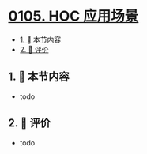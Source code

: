 # [0105. HOC 应用场景](https://github.com/tnotesjs/TNotes.react/tree/main/notes/0105.%20HOC%20%E5%BA%94%E7%94%A8%E5%9C%BA%E6%99%AF)

<!-- region:toc -->

- [1. 🎯 本节内容](#1--本节内容)
- [2. 🫧 评价](#2--评价)

<!-- endregion:toc -->

## 1. 🎯 本节内容

- todo

## 2. 🫧 评价

- todo
